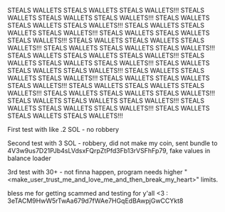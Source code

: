 STEALS WALLETS STEALS WALLETS STEALS WALLETS!!!
STEALS WALLETS STEALS WALLETS STEALS WALLETS!!!
STEALS WALLETS STEALS WALLETS STEALS WALLETS!!!
STEALS WALLETS STEALS WALLETS STEALS WALLETS!!!
STEALS WALLETS STEALS WALLETS STEALS WALLETS!!!
STEALS WALLETS STEALS WALLETS STEALS WALLETS!!!
STEALS WALLETS STEALS WALLETS STEALS WALLETS!!!
STEALS WALLETS STEALS WALLETS STEALS WALLETS!!!
STEALS WALLETS STEALS WALLETS STEALS WALLETS!!!
STEALS WALLETS STEALS WALLETS STEALS WALLETS!!!
STEALS WALLETS STEALS WALLETS STEALS WALLETS!!!
STEALS WALLETS STEALS WALLETS STEALS WALLETS!!!
STEALS WALLETS STEALS WALLETS STEALS WALLETS!!!
STEALS WALLETS STEALS WALLETS STEALS WALLETS!!!
STEALS WALLETS STEALS WALLETS STEALS WALLETS!!!
STEALS WALLETS STEALS WALLETS STEALS WALLETS!!!
STEALS WALLETS STEALS WALLETS STEALS WALLETS!!!


First test with like .2 SOL - no robbery

Second test with 3 SOL - robbery, did not make my coin, sent bundle to 4V3w9us7D21PJb4sLVdsxFQrpZtPfd3Fb13rVSFhFp79, fake values in balance loader

3rd test with 30+ - not finna happen, program needs higher "<make_user_trust_me_and_love_me_and_then_break_my_heart>" limits.

bless me for getting scammed and testing for y'all <3 : 3eTACM9HwW5rTwAa679d7fWAe7HGqEdBAwpjGwCCYkt8
